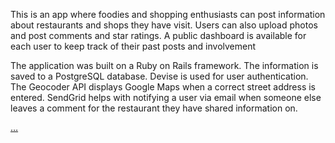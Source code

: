 This is an app where foodies and shopping enthusiasts can post information about restaurants and shops they have visit. Users can also upload photos and post comments and star ratings. A public dashboard is available for each user to keep track of their past posts and involvement

The application was built on a Ruby on Rails framework. The information is saved to a PostgreSQL database. Devise is used for user authentication. The Geocoder API displays Google Maps when a correct street address is entered. SendGrid helps with notifying a user via email when someone else leaves a comment for the restaurant they have shared information on.

<a id="user-content-click-here-to-visit-the-website" class="anchor" aria-hidden="true" href="#click-here-to-visit-the-website">…</a>

